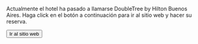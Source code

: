 <!DOCTYPE html>
<html lang="en">
<head>
    <meta charset="UTF-8">
    <meta name="viewport" content="width=device-width, initial-scale=1.0">
    <title> Melia Buenos Aires </title>
</head>
<body>
    <p>Actualmente el hotel ha pasado a llamarse DoubleTree by Hilton Buenos Aires. Haga click en el botón a continuación para ir al sitio web y hacer su reserva.</p>
    <a href="https://www.hilton.com/es/hotels/buesidt-doubletree-buenos-aires/" target="_blank"><button>Ir al sitio web</button></a>
</body>
</html>
